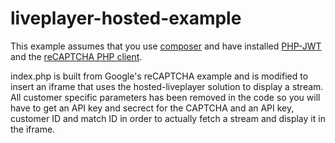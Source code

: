 # liveplayer-hosted-example
This example assumes that you use [composer](getcomposer.org) and have installed [PHP-JWT](https://github.com/firebase/php-jwt) and the [reCAPTCHA PHP client](https://github.com/google/ReCAPTCHA).

index.php is built from Google's reCAPTCHA example and is modified to insert an iframe that uses the hosted-liveplayer solution to display a stream. All customer specific parameters has been removed in the code so you will have to get an API key and secrect for the CAPTCHA and an API key, customer ID and match ID in order to actually fetch a stream and display it in the iframe.
